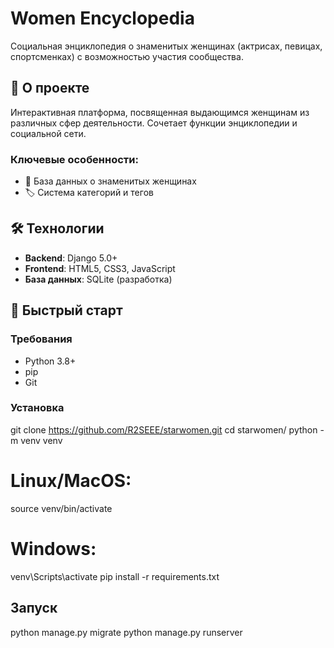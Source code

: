 # Women Encyclopedia


Социальная энциклопедия о знаменитых женщинах (актрисах, певицах, спортсменках) с возможностью участия сообщества.

## 📌 О проекте

Интерактивная платформа, посвященная выдающимся женщинам из различных сфер деятельности. Сочетает функции энциклопедии и социальной сети.

### Ключевые особенности:
- 📖 База данных о знаменитых женщинах
- 🏷️ Система категорий и тегов


## 🛠️ Технологии
- **Backend**: Django 5.0+
- **Frontend**: HTML5, CSS3, JavaScript
- **База данных**: SQLite (разработка)

## 🚀 Быстрый старт

### Требования
- Python 3.8+
- pip
- Git

### Установка

git clone https://github.com/R2SEEE/starwomen.git
cd starwomen/
python -m venv venv
# Linux/MacOS:
source venv/bin/activate
# Windows:
venv\Scripts\activate
pip install -r requirements.txt

## Запуск
python manage.py migrate
python manage.py runserver
